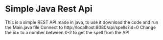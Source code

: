 # Simple Java Rest Api
This is a simple REST API made in java, to use it download the code and run the Main.java file
Connect to http://localhost:8080/api/spells?id=0
Change the id= to a number between 0-2 to get the spell from the API
